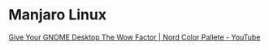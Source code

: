 # Manjaro Linux

[Give Your GNOME Desktop The Wow Factor | Nord Color Pallete - YouTube](https://www.youtube.com/watch?v=Z9NeWoDN7wc)
